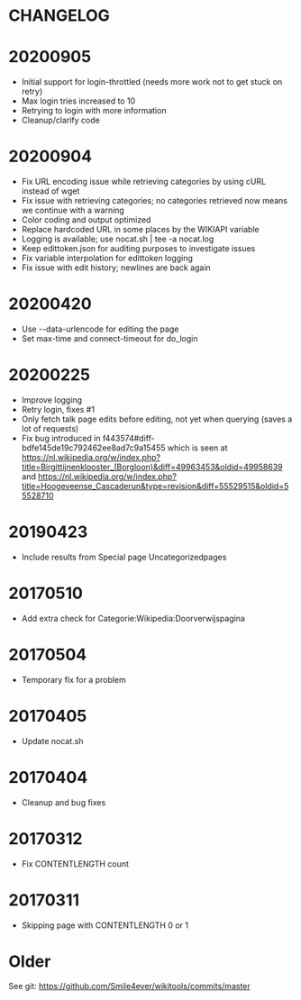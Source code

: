 CHANGELOG
==

20200905
====
* Initial support for login-throttled (needs more work not to get stuck on retry)
* Max login tries increased to 10
* Retrying to login with more information
* Cleanup/clarify code

20200904
====
* Fix URL encoding issue while retrieving categories by using cURL instead of wget
* Fix issue with retrieving categories; no categories retrieved now means we continue with a warning
* Color coding and output optimized
* Replace hardcoded URL in some places by the WIKIAPI variable
* Logging is available; use nocat.sh | tee -a nocat.log
* Keep edittoken.json for auditing purposes to investigate issues
* Fix variable interpolation for edittoken logging
* Fix issue with edit history; newlines are back again

20200420
====
* Use --data-urlencode for editing the page
* Set max-time and connect-timeout for do_login

20200225
====
* Improve logging
* Retry login, fixes #1
* Only fetch talk page edits before editing, not yet when querying (saves a lot of requests)
* Fix bug introduced in f443574#diff-bdfe145de19c792462ee8ad7c9a15455
which is seen at
https://nl.wikipedia.org/w/index.php?title=Birgittijnenklooster_(Borgloon)&diff=49963453&oldid=49958639
and
https://nl.wikipedia.org/w/index.php?title=Hoogeveense_Cascaderun&type=revision&diff=55529515&oldid=55528710

20190423
====
* Include results from Special page Uncategorizedpages

20170510
====
* Add extra check for Categorie:Wikipedia:Doorverwijspagina

20170504
====
* Temporary fix for a problem

20170405
====
* Update nocat.sh

20170404
====
* Cleanup and bug fixes

20170312
====
* Fix CONTENTLENGTH count

20170311
====
* Skipping page with CONTENTLENGTH 0 or 1

Older
====
See git: https://github.com/Smile4ever/wikitools/commits/master
